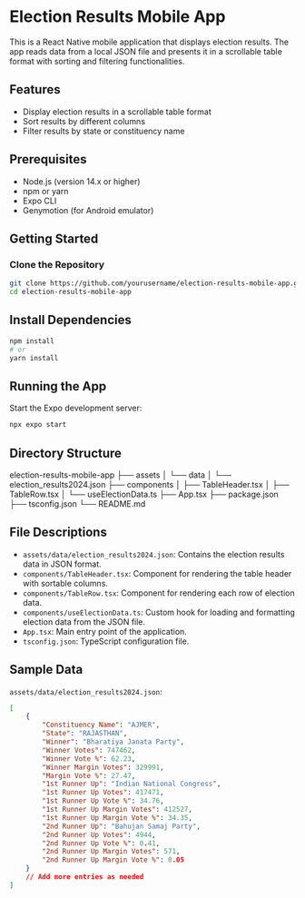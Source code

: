 # Election Results Mobile App

This is a React Native mobile application that displays election results. The app reads data from a local JSON file and presents it in a scrollable table format with sorting and filtering functionalities.

## Features

- Display election results in a scrollable table format
- Sort results by different columns
- Filter results by state or constituency name

## Prerequisites

- Node.js (version 14.x or higher)
- npm or yarn
- Expo CLI
- Genymotion (for Android emulator)

## Getting Started

### Clone the Repository

```bash
git clone https://github.com/yourusername/election-results-mobile-app.git
cd election-results-mobile-app
```

## Install Dependencies

```bash
npm install
# or
yarn install
```

## Running the App

Start the Expo development server:

```bash
npx expo start
```

## Directory Structure

election-results-mobile-app
├── assets
│   └── data
│       └── election_results2024.json
├── components
│   ├── TableHeader.tsx
│   ├── TableRow.tsx
│   └── useElectionData.ts
├── App.tsx
├── package.json
├── tsconfig.json
└── README.md

## File Descriptions

- `assets/data/election_results2024.json`: Contains the election results data in JSON format.
- `components/TableHeader.tsx`: Component for rendering the table header with sortable columns.
- `components/TableRow.tsx`: Component for rendering each row of election data.
- `components/useElectionData.ts`: Custom hook for loading and formatting election data from the JSON file.
- `App.tsx`: Main entry point of the application.
- `tsconfig.json`: TypeScript configuration file.

## Sample Data

`assets/data/election_results2024.json`:

```json
[
    {
        "Constituency Name": "AJMER",
        "State": "RAJASTHAN",
        "Winner": "Bharatiya Janata Party",
        "Winner Votes": 747462,
        "Winner Vote %": 62.23,
        "Winner Margin Votes": 329991,
        "Margin Vote %": 27.47,
        "1st Runner Up": "Indian National Congress",
        "1st Runner Up Votes": 417471,
        "1st Runner Up Vote %": 34.76,
        "1st Runner Up Margin Votes": 412527,
        "1st Runner Up Margin Vote %": 34.35,
        "2nd Runner Up": "Bahujan Samaj Party",
        "2nd Runner Up Votes": 4944,
        "2nd Runner Up Vote %": 0.41,
        "2nd Runner Up Margin Votes": 571,
        "2nd Runner Up Margin Vote %": 0.05
    }
    // Add more entries as needed
]
```
